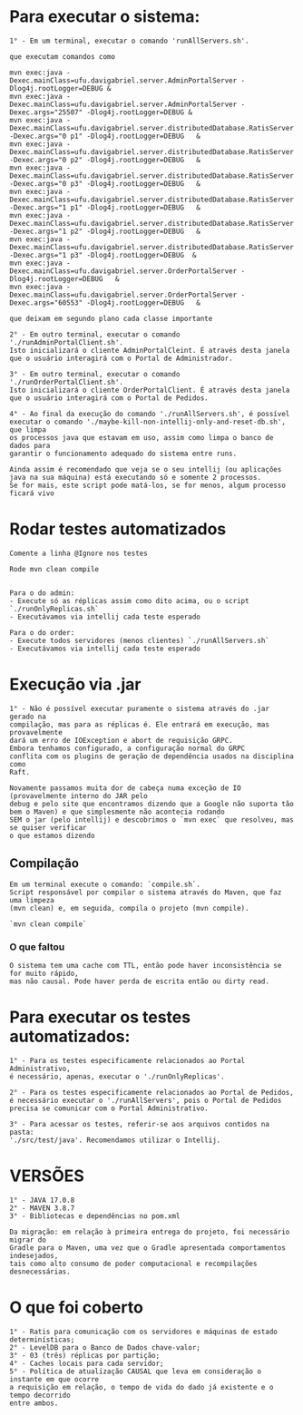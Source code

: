 # Para executar o sistema:

    1° - Em um terminal, executar o comando 'runAllServers.sh'.

    que executam comandos como 

```
mvn exec:java -Dexec.mainClass=ufu.davigabriel.server.AdminPortalServer -Dlog4j.rootLogger=DEBUG &
mvn exec:java -Dexec.mainClass=ufu.davigabriel.server.AdminPortalServer -Dexec.args="25507" -Dlog4j.rootLogger=DEBUG &
mvn exec:java -Dexec.mainClass=ufu.davigabriel.server.distributedDatabase.RatisServer -Dexec.args="0 p1" -Dlog4j.rootLogger=DEBUG   &
mvn exec:java -Dexec.mainClass=ufu.davigabriel.server.distributedDatabase.RatisServer -Dexec.args="0 p2" -Dlog4j.rootLogger=DEBUG   &
mvn exec:java -Dexec.mainClass=ufu.davigabriel.server.distributedDatabase.RatisServer -Dexec.args="0 p3" -Dlog4j.rootLogger=DEBUG   &
mvn exec:java -Dexec.mainClass=ufu.davigabriel.server.distributedDatabase.RatisServer -Dexec.args="1 p1" -Dlog4j.rootLogger=DEBUG   &
mvn exec:java -Dexec.mainClass=ufu.davigabriel.server.distributedDatabase.RatisServer -Dexec.args="1 p2" -Dlog4j.rootLogger=DEBUG   &
mvn exec:java -Dexec.mainClass=ufu.davigabriel.server.distributedDatabase.RatisServer -Dexec.args="1 p3" -Dlog4j.rootLogger=DEBUG  &
mvn exec:java -Dexec.mainClass=ufu.davigabriel.server.OrderPortalServer -Dlog4j.rootLogger=DEBUG   &
mvn exec:java -Dexec.mainClass=ufu.davigabriel.server.OrderPortalServer -Dexec.args="60553" -Dlog4j.rootLogger=DEBUG   &
```

    que deixam em segundo plano cada classe importante

    2° - Em outro terminal, executar o comando './runAdminPortalClient.sh'.
    Isto inicializará o cliente AdminPortalCleint. É através desta janela
    que o usuário interagirá com o Portal de Administrador.
    
    3° - Em outro terminal, executar o comando './runOrderPortalClient.sh'.
    Isto inicializará o cliente OrderPortalClient. É através desta janela
    que o usuário interagirá com o Portal de Pedidos.

    4° - Ao final da execução do comando './runAllServers.sh', é possível
    executar o comando './maybe-kill-non-intellij-only-and-reset-db.sh', que limpa
    os processos java que estavam em uso, assim como limpa o banco de dados para
    garantir o funcionamento adequado do sistema entre runs.

    Ainda assim é recomendado que veja se o seu intellij (ou aplicações java na sua máquina) está executando só e somente 2 processos.
    Se for mais, este script pode matá-los, se for menos, algum processo ficará vivo 

# Rodar testes automatizados

    Comente a linha @Ignore nos testes

    Rode mvn clean compile


    Para o do admin:
    - Execute só as réplicas assim como dito acima, ou o script `./runOnlyReplicas.sh`
    - Executávamos via intellij cada teste esperado

    Para o do order:
    - Execute todos servidores (menos clientes) `./runAllServers.sh`
    - Executávamos via intellij cada teste esperado


# Execução via .jar

    1° - Não é possível executar puramente o sistema através do .jar gerado na 
    compilação, mas para as réplicas é. Ele entrará em execução, mas provavelmente 
    dará um erro de IOException e abort de requisição GRPC. 
    Embora tenhamos configurado, a configuração normal do GRPC
    conflita com os plugins de geração de dependência usados na disciplina como
    Raft.

    Novamente passamos muita dor de cabeça numa exceção de IO (provavelmente interno do JAR pelo 
    debug e pelo site que encontramos dizendo que a Google não suporta tão bem o Maven) e que simplesmente não acontecia rodando
    SEM o jar (pelo intellij) e descobrimos o `mvn exec` que resolveu, mas se quiser verificar
    o que estamos dizendo

## Compilação

    Em um terminal execute o comando: `compile.sh`.
    Script responsável por compilar o sistema através do Maven, que faz uma limpeza
    (mvn clean) e, em seguida, compila o projeto (mvn compile).

    `mvn clean compile`

### O que faltou
    
    O sistema tem uma cache com TTL, então pode haver inconsistência se for muito rápido,
    mas não causal. Pode haver perda de escrita então ou dirty read.
    

# Para executar os testes automatizados:

    1° - Para os testes especificamente relacionados ao Portal Administrativo,
    é necessário, apenas, executar o './runOnlyReplicas'.

    2° - Para os testes especificamente relacionados ao Portal de Pedidos,
    é necessário executar o './runAllServers', pois o Portal de Pedidos
    precisa se comunicar com o Portal Administrativo.

    3° - Para acessar os testes, referir-se aos arquivos contidos na pasta:
    './src/test/java'. Recomendamos utilizar o Intellij.

# VERSÕES

    1° - JAVA 17.0.8
    2° - MAVEN 3.8.7
    3° - Bibliotecas e dependências no pom.xml

    Da migração: em relação à primeira entrega do projeto, foi necessário migrar do
    Gradle para o Maven, uma vez que o Gradle apresentada comportamentos indesejados,
    tais como alto consumo de poder computacional e recompilações desnecessárias.

# O que foi coberto

    1° - Ratis para comunicação com os servidores e máquinas de estado determinísticas;
    2° - LevelDB para o Banco de Dados chave-valor;
    3° - 03 (três) réplicas por partição;
    4° - Caches locais para cada servidor;
    5° - Política de atualização CAUSAL que leva em consideração o instante em que ocorre
    a requisição em relação, o tempo de vida do dado já existente e o tempo decorrido
    entre ambos.
